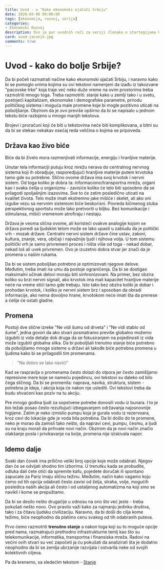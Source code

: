 ```yaml
---
title: Uvod - u "Kako ekonomski ojačati Srbiju" 
date: 2020-05-06 09:00:00
tags: [ekonomija, razvoj, serija]
categories:
- Ekonomski Razvoj 
description: Ovo je par uvodnih reči za seriji članaka o startegijama kako ekonomski ojačati Srbiju
card: uvod-jacanje.jpg
comments: true
---
```



# Uvod - kako do bolje Srbije?

Da bi počeli razmatrati načine kako ekonomski ojačati Srbiju, i naravno kako bi se pomoglo onima kojima su ovi tekstovi namenjeni da izađu iz takozvane "pacovske trke" koja traje već neko duže vreme na ovim prostorima treba razmotriti mnogo toga. Treba razmotriti: stanje kako u zemlji tako i u svetu, postojeći kapitalizam, ekonomske i demografske parametre, prirodu političkog sistema i moguća male promene koje bi mogle pozitivno uticati na poboljšanje. Obzirom da je ovo previše opširno da bi se napisalo u jednom tekstu biće razbijeno u mnogo manjih tekstova.

Brojevi i proračuni koji će biti u tekstovima neće biti komplikovana, a bitni su da bi se stekao nekakav osećaj reda veličina o kojima se pripoveda.


## Država kao živo biće
Biće da bi živelo mora razmenjivati informacije, energiju i hranljive materije. 

Unutar tela informaciji putuju kroz mrežu nerava do centralnog nervnog sistema koji ih obradjuje, rasporedjujući hranljive materije putem krvotoka tamo gde su potrebne. Slično ovome država ima svoj krvotok i nervni sistem. Od toga koliko je dobra ta: informaciono/transportna mreža, organi kao i svaka ćelija u organizmu - zavisiće koliko će telo biti sposobno da se prilagodi spoljašnjim izazovima. Sve to će zatim posledično uticati na kvalitet života.
Telo može imati ekstremno jake mišiće i skelet, ali ako oni izgube vezu sa nervnim sistemom biće beskorisni. Povreda kičmenog stuba perspektivnog sportistu može lako pretvoriti u biljku. Bez komunikacije i stimulansa, mišići vremenom atrofiraju i nestaju.

Država je veoma slična ovome, ali koristеći ovakve analogije kojom se država poredi sa ljudskim telom može se lako upasti u zabludu da je politički vrh - mozak države. Centralni nervni sistem države čine ustav, zakoni, kultura, znanje, vera, običaji i najvažnije ljudi i njihova volja. U tom sistemu politički vrh je samo privremeni proces i ništa više od toga - nekad dobar, nekad loš ali uvek privremen. Ovo je izuzetno dobra stvar jer znači da je promena u našim rukama.

Da bi se sistem poboljšao potrebno je optimizovati njegove delove. Međutim, treba imati na umu da postoje ograničenja. Da bi se dostigao maksimalni učinak delovi moraju biti sinhronizovani. Na primer, bez obzira koliko su brzi nervni signali, ako krvotok ima mali kapacitet hranljive materije neće na vreme stići tamo gde trebaju. Isto tako bez obzira koliki je dobar i prohodan krvotok, i koliko je nervni sistem brz i sposoban da obradi informacije, ako nema dovoljno hrane, krvotokom neće imati šta da prenese a ćelije će ostati gladne.


## Promena

Postoji dve slične izreke "Ne vidi šumu od drveta" i "Ne vidi stablo od šume", jedna govori da ako stvari posmatramo previše globalno možemo izgubiti iz vida detalje dok druga da se fokusiranjem na pojedinosti iz vida može izgubiti globalna slika. Da bi poboljšali trenutno stanje biće potrebno da poboljšamo mnoge sisteme u državi ali takođe biće potrebna promena u ljudima kako bi se prilagodili tim promenama.

> "Na dobro se lako navići"

Kad se raspravlja o promenama često dolazi do otpora jer često zamišljamo represivne mere koje se nameću pojedincu, ovi tekstovi su daleko od bilo čega sličnog. Da bi se promenila: naprava, navika, struktura, sistem - potrebna je ideja, i akcija koja će nakon nje uslediti. Ovi tekstovi treba da budu shvaćeni kao poziv na tu akciju.

Pre mnogo godina ljudi za sopstvene potrebe donosili vodu iz bunara. I to je bio težak posao često rezultujući izbegavanjem održavanja najosnovnije higijene. Zatim je neko izmislio pumpu koja je gurala vodu iz rezervoara, kroz cevi do lokacije gde je voda bila potrebna. Da bi došlo do te promene, neko je morao da zamisli tako nešto, da napravi cevi, pumpu, česmu, a ljudi su na kraju morali da prihvate novi način. Obzirom da je novi način značio olakšanje posla i privikavanje na bolje, promena nije iziskivala napor.


## Idemo dalje

Svaki dan čovek ima prilično veliki broj opcije koje može odabrati. Njegov dan će se odvijati shodno tim izborima. U trenutku kada se probudite, odluka dali ćete otići da spremite kafu, pojedete doručak ili spontano zapucate za Pariz imaju sličnu težinu. Međutim, način kako vagamo koju ćemo od tih opcija odabrati često zavisi od želja, straha, volje, mogućih posledica naših akcija ali često i od ustaljenog automatizma na koji smo se navikli i kome se prepuštamo.

Da bi se desilo nešto drugačije u odnosu na ono što već jeste - treba pokušati nešto novo. Ovo pravilo važi kako za najmanju jedinku društva, tako i za čitavu ljudsku civilizaciju. Naravno, da bi došli do cilja kome težimo, biće neophodno da platimo cenu svakog od tih odabranih puteva. 

Prvo ćemo razmotriti **trenutno stanje** a nakon toga koji su to moguće opcije pred nama, razmatrajući prethodno infrastrukturne temlj kao što su telekomunikacije, informatika, transportna i finansiska mreža. Radovi na većini ovih stvari su već započeti ja ću pokušati da analizirati šta je dodatno neophodno da bi se zemlja ubrzanije razvijala i ostvarila neke od svojih kolektivnih ciljeva.

Pa da krenemo, sa sledećim tekstom - [Stanje](/articles/01-stanje/)
